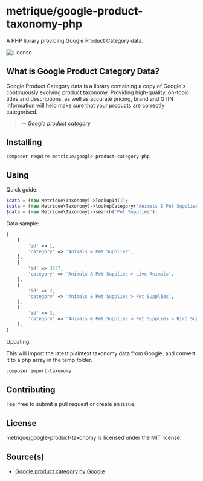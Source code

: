 # metrique/google-product-taxonomy-php

A PHP library providing Google Product Category data.

![License](https://img.shields.io/github/license/metrique/google-product-category-php.svg)

## What is Google Product Category Data?

Google Product Category data is a library containing a copy of Google's continuously evolving product taxonomy. Providing high-quality, on-topic titles and descriptions, as well as accurate pricing, brand and GTIN information will help make sure that your products are correctly categorised.

> *-- [Google product category](https://support.google.com/merchants/answer/6324436?hl=en-GB)*

## Installing

``` sh
composer require metrique/google-product-category-php
```

## Using

Quick guide:

``` php
$data = (new Metrique\Taxonomy)->lookupId(1);
$data = (new Metrique\Taxonomy)->lookupCategory('Animals & Pet Supplies > Live Animals');
$data = (new Metrique\Taxonomy)->search('Pet Supplies');
```

Data sample:

``` php
[
    [
        'id' => 1,
        'category' => 'Animals & Pet Supplies',
    ],
    [
        'id' => 3237,
        'category' => 'Animals & Pet Supplies > Live Animals',
    ],
    [
        'id' => 2,
        'category' => 'Animals & Pet Supplies > Pet Supplies',
    ],
    [
        'id' => 3,
        'category' => 'Animals & Pet Supplies > Pet Supplies > Bird Supplies',
    ],
]
```

Updating:

This will import the latest plaintext taxonomy data from Google, and convert it to a php array in the temp folder.

``` sh
composer import-taxonomy
```

## Contributing

Feel free to submit a pull request or create an issue.

## License

metrique/google-product-taxonomy is licensed under the MIT license.

## Source(s)

* [Google product category](https://support.google.com/merchants/answer/6324436?hl=en-GB) by [Google](http://www.google.com)
